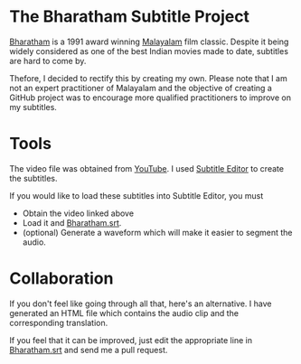 # The Bharatham Subtitle Project

[Bharatham](https://en.wikipedia.org/wiki/Bharatham) is a 1991 award winning [Malayalam](https://en.wikipedia.org/wiki/Malayalam) film classic. Despite it being widely considered as one of the best Indian movies made to date, subtitles are hard to come by.

Thefore, I decided to rectify this by creating my own. Please note that I am not an expert practitioner of Malayalam and the objective of creating a GitHub project was to encourage more qualified practitioners to improve on my subtitles. 

# Tools
The video file was obtained from [YouTube](https://www.youtube.com/watch?v=UisSHGY1emA). I used [Subtitle Editor](https://apps.ubuntu.com/cat/applications/subtitleeditor/) to create the subtitles. 

If you would like to load these subtitles into Subtitle Editor, you must 
* Obtain the video linked above
* Load it and [Bharatham.srt](Bharatham.srt).
* (optional) Generate a waveform which will make it easier to segment the audio.

# Collaboration 
If you don't feel like going through all that, here's an alternative. I have generated an HTML file which contains the audio clip and the corresponding translation. 

If you feel that it can be improved, just edit the appropriate line in [Bharatham.srt](Bharatham.srt) and send me a pull request.
